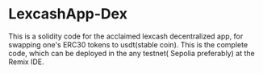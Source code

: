 # LexcashApp-Dex
This is a solidity code for the acclaimed lexcash decentralized app, for swapping one's ERC30 tokens to usdt(stable coin). This is the complete code, which can be deployed in the any testnet( Sepolia preferably) at the Remix IDE.
